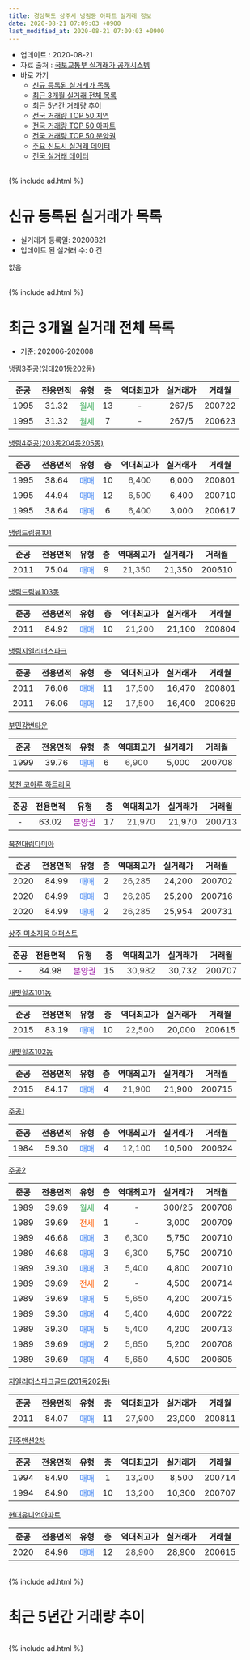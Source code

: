 ```yaml
---
title: 경상북도 상주시 냉림동 아파트 실거래 정보
date: 2020-08-21 07:09:03 +0900
last_modified_at: 2020-08-21 07:09:03 +0900
---
```


* 업데이트 : 2020-08-21
* 자료 출처 : [국토교통부 실거래가 공개시스템](http://rt.molit.go.kr)
* 바로 가기
    * [신규 등록된 실거래가 목록](#신규-등록된-실거래가-목록)
    * [최근 3개월 실거래 전체 목록](#최근-3개월-실거래-전체-목록)
    * [최근 5년간 거래량 추이](#최근-5년간-거래량-추이)
    * [전국 거래량 TOP 50 지역](https://inasie.github.io/apt-trade-info/최근-3개월-전국에서-가장-거래가-많이-발생한-지역)
    * [전국 거래량 TOP 50 아파트](https://inasie.github.io/apt-trade-info/최근-3개월-전국에서-가장-거래가-많이-발생한-아파트)
    * [전국 거래량 TOP 50 분양권](https://inasie.github.io/apt-trade-info/최근-3개월-전국에서-가장-거래가-많이-발생한-분양권)
    * [주요 신도시 실거래 데이터](https://inasie.github.io/apt-trade-info/주요-신도시)
    * [전국 실거래 데이터](https://inasie.github.io/apt-trade-info/전국)
<br>
{% include ad.html %}
<br>

# 신규 등록된 실거래가 목록
* 실거래가 등록일: 20200821
* 업데이트 된 실거래 수: 0 건

없음

<br>
{% include ad.html %}
<br>

# 최근 3개월 실거래 전체 목록
* 기준: 202006-202008


[냉림3주공(임대201동202동)](https://search.naver.com/search.naver?query=%EA%B2%BD%EC%83%81%EB%B6%81%EB%8F%84+%EC%83%81%EC%A3%BC%EC%8B%9C+%EB%83%89%EB%A6%BC%EB%8F%99+%EB%83%89%EB%A6%BC3%EC%A3%BC%EA%B3%B5%28%EC%9E%84%EB%8C%80201%EB%8F%99202%EB%8F%99%29)

|준공|전용면적|유형|층|역대최고가|실거래가|거래월|
|:---:|:---:|:---:|:---:|:---:|:---:|:---:|
|1995|31.32|<span style="color:#34a853">월세</span>|13|<span style="color:#444444">-</span>|267/5|200722|
|1995|31.32|<span style="color:#34a853">월세</span>|7|<span style="color:#444444">-</span>|267/5|200623|

[냉림4주공(203동204동205동)](https://search.naver.com/search.naver?query=%EA%B2%BD%EC%83%81%EB%B6%81%EB%8F%84+%EC%83%81%EC%A3%BC%EC%8B%9C+%EB%83%89%EB%A6%BC%EB%8F%99+%EB%83%89%EB%A6%BC4%EC%A3%BC%EA%B3%B5%28203%EB%8F%99204%EB%8F%99205%EB%8F%99%29)

|준공|전용면적|유형|층|역대최고가|실거래가|거래월|
|:---:|:---:|:---:|:---:|:---:|:---:|:---:|
|1995|38.64|<span style="color:#4285f3">매매</span>|10|<span style="color:#444444">6,400</span>|6,000|200801|
|1995|44.94|<span style="color:#4285f3">매매</span>|12|<span style="color:#444444">6,500</span>|6,400|200710|
|1995|38.64|<span style="color:#4285f3">매매</span>|6|<span style="color:#444444">6,400</span>|3,000|200617|

[냉림드림뷰101](https://search.naver.com/search.naver?query=%EA%B2%BD%EC%83%81%EB%B6%81%EB%8F%84+%EC%83%81%EC%A3%BC%EC%8B%9C+%EB%83%89%EB%A6%BC%EB%8F%99+%EB%83%89%EB%A6%BC%EB%93%9C%EB%A6%BC%EB%B7%B0101)

|준공|전용면적|유형|층|역대최고가|실거래가|거래월|
|:---:|:---:|:---:|:---:|:---:|:---:|:---:|
|2011|75.04|<span style="color:#4285f3">매매</span>|9|<span style="color:#444444">21,350</span>|21,350|200610|

[냉림드림뷰103동](https://search.naver.com/search.naver?query=%EA%B2%BD%EC%83%81%EB%B6%81%EB%8F%84+%EC%83%81%EC%A3%BC%EC%8B%9C+%EB%83%89%EB%A6%BC%EB%8F%99+%EB%83%89%EB%A6%BC%EB%93%9C%EB%A6%BC%EB%B7%B0103%EB%8F%99)

|준공|전용면적|유형|층|역대최고가|실거래가|거래월|
|:---:|:---:|:---:|:---:|:---:|:---:|:---:|
|2011|84.92|<span style="color:#4285f3">매매</span>|10|<span style="color:#444444">21,200</span>|21,100|200804|

[냉림지엘리더스파크](https://search.naver.com/search.naver?query=%EA%B2%BD%EC%83%81%EB%B6%81%EB%8F%84+%EC%83%81%EC%A3%BC%EC%8B%9C+%EB%83%89%EB%A6%BC%EB%8F%99+%EB%83%89%EB%A6%BC%EC%A7%80%EC%97%98%EB%A6%AC%EB%8D%94%EC%8A%A4%ED%8C%8C%ED%81%AC)

|준공|전용면적|유형|층|역대최고가|실거래가|거래월|
|:---:|:---:|:---:|:---:|:---:|:---:|:---:|
|2011|76.06|<span style="color:#4285f3">매매</span>|11|<span style="color:#444444">17,500</span>|16,470|200801|
|2011|76.06|<span style="color:#4285f3">매매</span>|12|<span style="color:#444444">17,500</span>|16,400|200629|

[부민강변타운](https://search.naver.com/search.naver?query=%EA%B2%BD%EC%83%81%EB%B6%81%EB%8F%84+%EC%83%81%EC%A3%BC%EC%8B%9C+%EB%83%89%EB%A6%BC%EB%8F%99+%EB%B6%80%EB%AF%BC%EA%B0%95%EB%B3%80%ED%83%80%EC%9A%B4)

|준공|전용면적|유형|층|역대최고가|실거래가|거래월|
|:---:|:---:|:---:|:---:|:---:|:---:|:---:|
|1999|39.76|<span style="color:#4285f3">매매</span>|6|<span style="color:#444444">6,900</span>|5,000|200708|

[북천 코아루 하트리움](https://search.naver.com/search.naver?query=%EA%B2%BD%EC%83%81%EB%B6%81%EB%8F%84+%EC%83%81%EC%A3%BC%EC%8B%9C+%EB%83%89%EB%A6%BC%EB%8F%99+%EB%B6%81%EC%B2%9C+%EC%BD%94%EC%95%84%EB%A3%A8+%ED%95%98%ED%8A%B8%EB%A6%AC%EC%9B%80)

|준공|전용면적|유형|층|역대최고가|실거래가|거래월|
|:---:|:---:|:---:|:---:|:---:|:---:|:---:|
|-|63.02|<span style="color:#9C11A5">분양권</span>|17|<span style="color:#444444">21,970</span>|21,970|200713|

[북천대림다미아](https://search.naver.com/search.naver?query=%EA%B2%BD%EC%83%81%EB%B6%81%EB%8F%84+%EC%83%81%EC%A3%BC%EC%8B%9C+%EB%83%89%EB%A6%BC%EB%8F%99+%EB%B6%81%EC%B2%9C%EB%8C%80%EB%A6%BC%EB%8B%A4%EB%AF%B8%EC%95%84)

|준공|전용면적|유형|층|역대최고가|실거래가|거래월|
|:---:|:---:|:---:|:---:|:---:|:---:|:---:|
|2020|84.99|<span style="color:#4285f3">매매</span>|2|<span style="color:#444444">26,285</span>|24,200|200702|
|2020|84.99|<span style="color:#4285f3">매매</span>|3|<span style="color:#444444">26,285</span>|25,200|200716|
|2020|84.99|<span style="color:#4285f3">매매</span>|2|<span style="color:#444444">26,285</span>|25,954|200731|

[상주 미소지움 더퍼스트](https://search.naver.com/search.naver?query=%EA%B2%BD%EC%83%81%EB%B6%81%EB%8F%84+%EC%83%81%EC%A3%BC%EC%8B%9C+%EB%83%89%EB%A6%BC%EB%8F%99+%EC%83%81%EC%A3%BC+%EB%AF%B8%EC%86%8C%EC%A7%80%EC%9B%80+%EB%8D%94%ED%8D%BC%EC%8A%A4%ED%8A%B8)

|준공|전용면적|유형|층|역대최고가|실거래가|거래월|
|:---:|:---:|:---:|:---:|:---:|:---:|:---:|
|-|84.98|<span style="color:#9C11A5">분양권</span>|15|<span style="color:#444444">30,982</span>|30,732|200707|

[새빛힐즈101동](https://search.naver.com/search.naver?query=%EA%B2%BD%EC%83%81%EB%B6%81%EB%8F%84+%EC%83%81%EC%A3%BC%EC%8B%9C+%EB%83%89%EB%A6%BC%EB%8F%99+%EC%83%88%EB%B9%9B%ED%9E%90%EC%A6%88101%EB%8F%99)

|준공|전용면적|유형|층|역대최고가|실거래가|거래월|
|:---:|:---:|:---:|:---:|:---:|:---:|:---:|
|2015|83.19|<span style="color:#4285f3">매매</span>|10|<span style="color:#444444">22,500</span>|20,000|200615|

[새빛힐즈102동](https://search.naver.com/search.naver?query=%EA%B2%BD%EC%83%81%EB%B6%81%EB%8F%84+%EC%83%81%EC%A3%BC%EC%8B%9C+%EB%83%89%EB%A6%BC%EB%8F%99+%EC%83%88%EB%B9%9B%ED%9E%90%EC%A6%88102%EB%8F%99)

|준공|전용면적|유형|층|역대최고가|실거래가|거래월|
|:---:|:---:|:---:|:---:|:---:|:---:|:---:|
|2015|84.17|<span style="color:#4285f3">매매</span>|4|<span style="color:#444444">21,900</span>|21,900|200715|

[주공1](https://search.naver.com/search.naver?query=%EA%B2%BD%EC%83%81%EB%B6%81%EB%8F%84+%EC%83%81%EC%A3%BC%EC%8B%9C+%EB%83%89%EB%A6%BC%EB%8F%99+%EC%A3%BC%EA%B3%B51)

|준공|전용면적|유형|층|역대최고가|실거래가|거래월|
|:---:|:---:|:---:|:---:|:---:|:---:|:---:|
|1984|59.30|<span style="color:#4285f3">매매</span>|4|<span style="color:#444444">12,100</span>|10,500|200624|

[주공2](https://search.naver.com/search.naver?query=%EA%B2%BD%EC%83%81%EB%B6%81%EB%8F%84+%EC%83%81%EC%A3%BC%EC%8B%9C+%EB%83%89%EB%A6%BC%EB%8F%99+%EC%A3%BC%EA%B3%B52)

|준공|전용면적|유형|층|역대최고가|실거래가|거래월|
|:---:|:---:|:---:|:---:|:---:|:---:|:---:|
|1989|39.69|<span style="color:#34a853">월세</span>|4|<span style="color:#444444">-</span>|300/25|200708|
|1989|39.69|<span style="color:#ff5a00">전세</span>|1|<span style="color:#444444">-</span>|3,000|200709|
|1989|46.68|<span style="color:#4285f3">매매</span>|3|<span style="color:#444444">6,300</span>|5,750|200710|
|1989|46.68|<span style="color:#4285f3">매매</span>|3|<span style="color:#444444">6,300</span>|5,750|200710|
|1989|39.30|<span style="color:#4285f3">매매</span>|3|<span style="color:#444444">5,400</span>|4,800|200710|
|1989|39.69|<span style="color:#ff5a00">전세</span>|2|<span style="color:#444444">-</span>|4,500|200714|
|1989|39.69|<span style="color:#4285f3">매매</span>|5|<span style="color:#444444">5,650</span>|4,200|200715|
|1989|39.30|<span style="color:#4285f3">매매</span>|4|<span style="color:#444444">5,400</span>|4,600|200722|
|1989|39.30|<span style="color:#4285f3">매매</span>|5|<span style="color:#444444">5,400</span>|4,200|200713|
|1989|39.69|<span style="color:#4285f3">매매</span>|2|<span style="color:#444444">5,650</span>|5,200|200708|
|1989|39.69|<span style="color:#4285f3">매매</span>|4|<span style="color:#444444">5,650</span>|4,500|200605|

[지엘리더스파크골드(201동202동)](https://search.naver.com/search.naver?query=%EA%B2%BD%EC%83%81%EB%B6%81%EB%8F%84+%EC%83%81%EC%A3%BC%EC%8B%9C+%EB%83%89%EB%A6%BC%EB%8F%99+%EC%A7%80%EC%97%98%EB%A6%AC%EB%8D%94%EC%8A%A4%ED%8C%8C%ED%81%AC%EA%B3%A8%EB%93%9C%28201%EB%8F%99202%EB%8F%99%29)

|준공|전용면적|유형|층|역대최고가|실거래가|거래월|
|:---:|:---:|:---:|:---:|:---:|:---:|:---:|
|2011|84.07|<span style="color:#4285f3">매매</span>|11|<span style="color:#444444">27,900</span>|23,000|200811|

[진주맨션2차](https://search.naver.com/search.naver?query=%EA%B2%BD%EC%83%81%EB%B6%81%EB%8F%84+%EC%83%81%EC%A3%BC%EC%8B%9C+%EB%83%89%EB%A6%BC%EB%8F%99+%EC%A7%84%EC%A3%BC%EB%A7%A8%EC%85%982%EC%B0%A8)

|준공|전용면적|유형|층|역대최고가|실거래가|거래월|
|:---:|:---:|:---:|:---:|:---:|:---:|:---:|
|1994|84.90|<span style="color:#4285f3">매매</span>|1|<span style="color:#444444">13,200</span>|8,500|200714|
|1994|84.90|<span style="color:#4285f3">매매</span>|10|<span style="color:#444444">13,200</span>|10,300|200707|

[현대유니언아파트](https://search.naver.com/search.naver?query=%EA%B2%BD%EC%83%81%EB%B6%81%EB%8F%84+%EC%83%81%EC%A3%BC%EC%8B%9C+%EB%83%89%EB%A6%BC%EB%8F%99+%ED%98%84%EB%8C%80%EC%9C%A0%EB%8B%88%EC%96%B8%EC%95%84%ED%8C%8C%ED%8A%B8)

|준공|전용면적|유형|층|역대최고가|실거래가|거래월|
|:---:|:---:|:---:|:---:|:---:|:---:|:---:|
|2020|84.96|<span style="color:#4285f3">매매</span>|12|<span style="color:#444444">28,900</span>|28,900|200615|


<br>
{% include ad.html %}
<br>

# 최근 5년간 거래량 추이


<div style="width:100%;">
    <canvas id="deal_progress" height="200"></canvas>
</div>

<script>
new Chart(document.getElementById("deal_progress"), {
    type: 'line',
    data: {
        labels: ['201508','201509','201510','201511','201512','201601','201602','201603','201604','201605','201606','201607','201608','201609','201610','201611','201612','201701','201702','201703','201704','201705','201706','201707','201708','201709','201710','201711','201712','201801','201802','201803','201804','201805','201806','201807','201808','201809','201810','201811','201812','201901','201902','201903','201904','201905','201906','201907','201908','201909','201910','201911','201912','202001','202002','202003','202004','202005','202006','202007','202008'],
        datasets: [{
            label: '매매',
            pointRadius: 1,
            data: [15, 12, 12, 9, 10, 12, 10, 17, 9, 9, 5, 14, 5, 7, 6, 8, 5, 8, 12, 6, 4, 13, 12, 5, 8, 10, 34, 12, 11, 21, 27, 64, 10, 8, 9, 5, 4, 6, 10, 11, 7, 6, 8, 8, 9, 12, 11, 17, 10, 14, 15, 12, 21, 19, 16, 7, 12, 14, 7, 17, 4],
            borderColor: "rgba(255, 201, 14, 1)",
            backgroundColor: "rgba(255, 201, 14, 0.5)",
            fill: false,
            lineTension: 0
        },{
            label: '전월세',
            pointRadius: 1,
            data: [4, 3, 3, 3, 1, 6, 7, 2, 1, 6, 1, 4, 5, 3, 8, 2, 0, 2, 3, 3, 0, 3, 2, 1, 2, 4, 2, 4, 1, 1, 5, 2, 2, 3, 0, 2, 0, 1, 2, 1, 4, 2, 0, 0, 0, 2, 2, 0, 2, 1, 2, 0, 3, 1, 8, 0, 1, 4, 1, 4, 0],
            borderColor: "rgba(0, 141, 185, 1)",
            backgroundColor: "rgba(0, 141, 185, 0.5)",
            fill: false,
            lineTension: 0
        }
        ]
    },
    options: {
        responsive: true,
        title: {
            display: false
        },
        tooltips: {
            mode: 'index',
            intersect: false
        },
        hover: {
            mode: 'nearest',
            intersect: true
        },
        scales: {
            xAxes: [{
                display: true,
                scaleLabel: {
                    display: true,
                    labelString: '년/월'
                }
            }],
            yAxes: [{
                display: true,
                ticks: {
                    suggestedMin: 0,
                },
                scaleLabel: {
                    display: true,
                    labelString: '실거래 수'
                }
            }]
        }
    }
});

</script>


<br>
{% include ad.html %}
<br>


